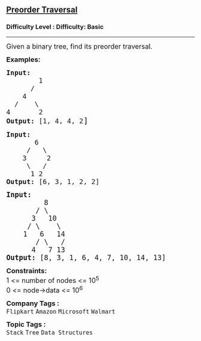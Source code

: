 <h2><a href="https://www.geeksforgeeks.org/problems/preorder-traversal/0">Preorder Traversal</a></h2><h3>Difficulty Level : Difficulty: Basic</h3><hr><div class="problems_problem_content__Xm_eO"><p><span style="font-size: 18px;">Given a&nbsp;binary tree, find&nbsp;its&nbsp;preorder traversal.</span></p>
<p><span style="font-size: 18px;"><strong>Examples:</strong></span></p>
<pre><span style="font-size: 18px;"><strong>Input:</strong>
&nbsp; &nbsp; &nbsp; &nbsp; 1 &nbsp; &nbsp; &nbsp;
      /&nbsp; &nbsp; &nbsp; &nbsp; &nbsp; 
    4 &nbsp; &nbsp;
  /&nbsp; &nbsp; \ &nbsp; 
4&nbsp; &nbsp; &nbsp; &nbsp;2
<strong>Output: </strong>[1, 4, 4, 2</span><span style="font-size: 22px;">]</span>
</pre>
<pre><span style="font-size: 18px;"><strong>Input:</strong>
       6
&nbsp;    /   \
&nbsp;   3     2
&nbsp;    \   / 
&nbsp;     1 2
<strong>Output: </strong>[6, 3, 1, 2, 2] </span></pre>
<pre><span style="font-size: 14pt;"><strong style="font-size: 14pt;">Input:<br></strong><span style="font-size: 14pt;"> </span><span style="font-size: 18.6667px;">        8
       / \
      3   10
     / \    \
    1   6   14
       / \   /
      4   7 13
</span><strong style="font-size: 14pt;">Output:</strong><span style="font-size: 14pt;"> [</span><span style="font-size: 18.6667px;">8, 3, 1, 6, 4, 7, 10, 14, 13]</span></span></pre>
<p><span style="font-size: 18px;"><strong>Constraints:</strong><br>1 &lt;= number of nodes &lt;= 10<sup>5</sup><br>0 &lt;= node-&gt;data &lt;= 10<sup>6</sup></span></p></div><p><span style=font-size:18px><strong>Company Tags : </strong><br><code>Flipkart</code>&nbsp;<code>Amazon</code>&nbsp;<code>Microsoft</code>&nbsp;<code>Walmart</code>&nbsp;<br><p><span style=font-size:18px><strong>Topic Tags : </strong><br><code>Stack</code>&nbsp;<code>Tree</code>&nbsp;<code>Data Structures</code>&nbsp;